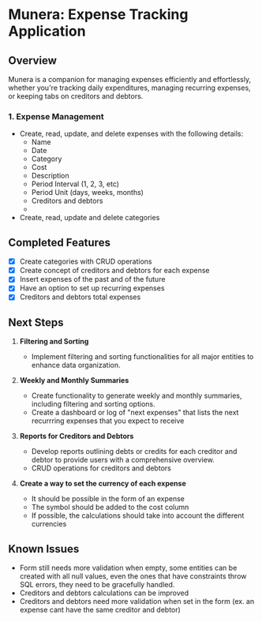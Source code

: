 # Munera: Expense Tracking Application

## Overview

Munera is a companion for managing expenses efficiently and effortlessly, whether you're tracking daily expenditures, managing recurring expenses, or keeping tabs on creditors and debtors.

### 1. Expense Management

- Create, read, update, and delete expenses with the following details:
    - Name
    - Date
    - Category
    - Cost
    - Description
    - Period Interval (1, 2, 3, etc)
    - Period Unit (days, weeks, months)
    - Creditors and debtors
    - 
- Create, read, update and delete categories

## Completed Features
- [x] Create categories with CRUD operations
- [x] Create concept of creditors and debtors for each expense
- [x] Insert expenses of the past and of the future
- [x] Have an option to set up recurring expenses
- [x] Creditors and debtors total expenses 

## Next Steps

1. **Filtering and Sorting**
    - Implement filtering and sorting functionalities for all major entities to enhance data organization.

2. **Weekly and Monthly Summaries**
    - Create functionality to generate weekly and monthly summaries, including filtering and sorting options.
    - Create a dashboard or log of "next expenses" that lists the next recurrring expenses that you expect to receive

3. **Reports for Creditors and Debtors**
    - Develop reports outlining debts or credits for each creditor and debtor to provide users with a comprehensive overview.
    - CRUD operations for creditors and debtors

4. **Create a way to set the currency of each expense**
    - It should be possible in the form of an expense
    - The symbol should be added to the cost column
    - If possible, the calculations should take into account the different currencies
## Known Issues

- Form still needs more validation when empty, some entities can be created with all null values, even the ones that have constraints throw SQL errors, they need to be gracefully handled.
- Creditors and debtors calculations can be improved
- Creditors and debtors need more validation when set in the form (ex. an expense cant have the same creditor and debtor)